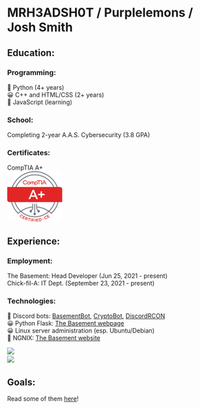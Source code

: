 # MRH3ADSH0T / Purplelemons / Josh Smith

## Education:
### Programming:
💖 Python (4+ years)\
😀 C++ and HTML/CSS (2+ years)\
🤔 JavaScript (learning)

### School:
Completing 2-year A.A.S. Cybersecurity (3.8 GPA)

### Certificates:
CompTIA A+\
<img src="Aplus Logo Certified CE.png" alt="Aplus Logo Certified CE" width="128"/>

## Experience:
### Employment:
The Basement: Head Developer (Jun 25, 2021 - present)\
Chick-fil-A: IT Dept. (September 23, 2021 - present)

### Technologies:
💖 Discord bots: [BasementBot](https://github.com/urplelemons-dev/basementbot), [CryptoBot](https://github.com/urplelemons-dev/380-crypto-center), [DiscordRCON](https://github.com/urplelemons-dev/discordRCON)\
😀 Python Flask: [The Basement webpage](https://thebasement.group/)\
😀 Linux server administration (esp. Ubuntu/Debian)\
🤔 NGNIX: [The Basement website](https://hub.thebasement.group/)

![](https://github-readme-stats.vercel.app/api?username=urplelemons-dev&count_private=true&show_icons=true&theme=vue-dark)\
![](https://github-readme-stats.vercel.app/api/top-langs/?username=urplelemons-dev&layout=compact&show_icons=true&theme=vue-dark)

## Goals:
Read some of them [here](https://github.com/users/purplelemons-dev/projects/1)!
